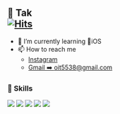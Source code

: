 ## 👋 Tak <br> [![Hits](https://hits.seeyoufarm.com/api/count/incr/badge.svg?url=https%3A%2F%2Fgithub.com%2FTak95&count_bg=%2379C83D&title_bg=%23555555&icon=&icon_color=%23E7E7E7&title=hits&edge_flat=false)](https://hits.seeyoufarm.com)

- 🌱 I’m currently learning 📱iOS
- 📫 How to reach me
  - [Instagram](https://www.instagram.com/5n_tak/)
  - [Gmail ➡️ oit5538@gmail.com](oit5538@gmail.com)

### 🦾 Skills 
<img src= "https://img.shields.io/badge/iOS-beige?style=for-the-badge&logo=ios&logoColor=000000"> <img src= "https://img.shields.io/badge/Swift-orange?style=for-the-badge&logo=swift&logoColor=F05138"> <img src= "https://img.shields.io/badge/Xcode-navy?style=for-the-badge&logo=xcode&logoColor=147EFB"> <img src= "https://img.shields.io/badge/Git-gray?style=for-the-badge&logo=Git&logoColor=F05032"> <img src= "https://img.shields.io/badge/Notion-white?style=for-the-badge&logo=notion&logoColor=000000">
<!--
**Tak95/Tak95** is a ✨ _special_ ✨ repository because its `README.md` (this file) appears on your GitHub profile.

Here are some ideas to get you started:

- 🔭 I’m currently working on ...
- 🌱 I’m currently learning ...
- 👯 I’m looking to collaborate on ...
- 🤔 I’m looking for help with ...
- 💬 Ask me about ...
- 📫 How to reach me: ...
- 😄 Pronouns: ...
- ⚡ Fun fact: ...
-->
